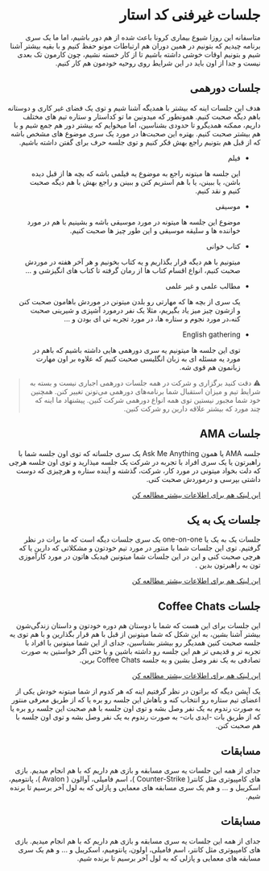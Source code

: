 <div dir="rtl" align='right'>


# جلسات غیرفنی کد استار 

متاسفانه این روزا شیوع بیماری کرونا باعث شده از هم دور باشیم، اما ما یک سری برنامه چیدیم که بتونیم در همین دوران هم ارتباطات مونو حفظ کنیم و با بقیه بیشتر آشنا شیم و بتونیم اوقات خوشی داشته باشیم تا از کار خسته نشیم، چون کارمون تک بعدی نیست و جدا از اون باید در این شرایط روی روحیه خودمون هم کار کنیم.

## جلسات دورهمی 

هدف این جلسات اینه که بیشتر با همدیگه آشنا شیم و توی یک فضای غیر کاری و دوستانه باهم دیگه صحبت کنیم.
همونطور که میدونین ما تو کداستار و ستاره تیم های مختلف داریم، ممکنه همدیگرو تا حدودی بشناسین، اما میخوایم که بیشتر
دور هم جمع شیم و با هم بیشتر صحبت کنیم.
بهتره این صحبت‌ها در مورد یک سری موضوع های مشخص باشه که از قبل هم بتونیم راجع بهش فکر کنیم و توی جلسه حرف
برای گفتن داشته باشیم.

* فیلم

  این جلسه ها میتونه راجع به موضوع یه فیلمی باشه که بچه ها از قبل دیده باشن، یا ببینن، یا با هم استریم
  کنن و ببینن و راجع بهش با هم دیگه صحبت کنیم و نقد کنیم.    

* موسیقی

  موضوع این جلسه ها میتونه در مورد موسیقی باشه و بشینیم با هم در مورد خواننده ها و سلیقه موسیقی و
  این طور چیز ها صحبت کنیم.
    
*  کتاب خوانی

    میتونیم با هم دیگه قرار بگذاریم و یه کتاب بخونیم و هر آخر هفته در موردش صحبت کنیم، انواع اقسام
    کتاب ها از رمان گرفته تا کتاب های انگیزشی و ...

* مطالب علمی و غیر علمی

  یک سری از بچه ها که مهارتی رو بلدن میتونن در موردش باهامون صحبت کنن و ازشون چیز میز یاد بگیریم،
  مثلا یک نفر درمورد آشپزی و شیرینی صحبت کنه،در مورد نجوم و ستاره ها، در مورد تجربه تی ای بودن و ...

* English gathering

  توی این جلسه ها میتونیم یه سری دورهمی هایی داشته باشیم که باهم در مورد یه مسئله ای به زبان
  انگلیسی صحبت کنیم که علاوه بر اون مهارت زبانمون هم قوی شه.

> :warning: دقت کنید برگزاری و شرکت در همه جلسات دورهمی اجباری نیست و بسته به شرایط تیم و میزان استقبال شما برنامه‌های دورهمی می‌تونن تغییر کنن. همچنین خود شما مجبور نیستین توی همه انواع دورهمی شرکت کنین. پیشنهاد ما اینه که چند مورد که بیشتر علاقه دارین رو شرکت کنین.
  
## جلسات AMA
  
جلسه AMA یا همون Ask Me Anything یک سری جلساته که توی اون جلسه شما با راهبرتون یا یک سری افراد با تجربه در شرکت یک جلسه میذارید و توی اون
جلسه هرچی که دلت بخواد میتونی در مورد کار، شرکت، گذشته و آینده ستاره و هرچیزی که دوست داشتی بپرسی و 
  درموردش صحبت کنی.
    
[این لینک هم برای اطلاعات بیشتر مطالعه کن](https://worldofwork.io/2019/07/ask-me-anything-sessions/)

## جلسات یک به یک

جلسات یک به یک یا one-on-one یک سری جلسات دیگه است که ما برات در نظر گرفتیم. توی این جلسات شما با
منتور در مورد تیم خودتون و مشکلاتی که دارین یا که هرچی صحبت کنی و این در این جلسات شما میتونین فیدبک هاتون در مورد کارآموزی تون به راهبرتون بدین .  
    
  
[این لینک هم برای اطلاعات بیشتر مطالعه کن](https://knowyourteam.com/blog/2018/01/03/7-ways-to-prepare-for-an-effective-one-on-one-meeting-with-your-manager/)
  
    
## جلسات Coffee Chats
    
  این جلسات برای این هست که شما با دوستان هم دوره خودتون و داستان زندگی‌شون بیشتر آشنا بشین، به این شکل که شما میتونین از قبل با هم قرار بگذارین و با هم توی یه جلسه صحبت کنین همدیگر رو بیشتر بشناسین، جدای از این شما میتونین با افراد با تجربه تر و قدیمی تر هم این جلسه رو داشته باشین و یا حتی اگر خواستین به صورت تصادفی به یک نفر وصل بشین و یه جلسه Coffee Chats برین.
    

   
  [این لینک هم برای اطلاعات بیشتر مطالعه کن](https://arrivein.com/career-ca/coffee-chats-what-questions-should-you-ask-to-network-better/#:~:text=A%20coffee%20chat%2C%20also%20known,individual's%20career%20path%20and%20role.)

  یک آپشن دیگه که براتون در نظر گرفتیم اینه که هر کدوم از شما میتونه خودش یکی از اعضای تیم ستاره رو انتخاب کنه و باهاش
  این جلسه رو بره یا که از طریق معرفی منتور به صورت رندوم به یک نفر وصل بشه و توی اون جلسه با هم صحبت
  این جلسه رو بره یا که از طریق بات -ایدی بات- به صورت رندوم به یک نفر وصل بشه و توی اون جلسه با هم صحبت
  کنن. 

## مسابقات

جدای از همه این جلسات یه سری مسابقه و بازی هم داریم که با هم انجام میدیم.
بازی های کامپیوتری مثل کانتر( Counter-Strike )، اسم فامیلی، آوالون ( Avalon )، پانتومیم، اسکریبل و ...
 و هم یک سری مسابقه های
معمایی و پازلی که به لول آخر برسیم تا برنده شیم.
## مسابقات

جدای از همه این جلسات یه سری مسابقه و بازی هم داریم که با هم انجام میدیم.
بازی های کامپیوتری مثل کانتر، اسم فامیلی، اولون، پانتومیم، اسکریبل و ...
 و هم یک سری مسابقه های
معمایی و پازلی که به لول آخر برسیم تا برنده شیم.

</div>
